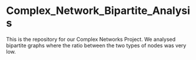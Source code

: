 # Complex_Network_Bipartite_Analysis

This is the repository for our Complex Networks Project. We analysed bipartite graphs where the ratio between the two types of nodes was very low.
